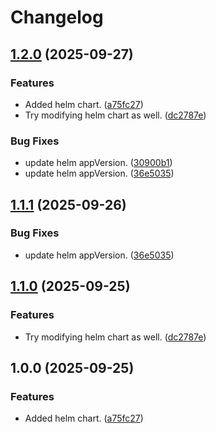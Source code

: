 # Changelog

## [1.2.0](https://github.com/alisamji-ybor/dummy/compare/helm-v1.1.2...helm-v1.2.0) (2025-09-27)


### Features

* Added helm chart. ([a75fc27](https://github.com/alisamji-ybor/dummy/commit/a75fc2789f739193177e8765fd5912a87af47b74))
* Try modifying helm chart as well. ([dc2787e](https://github.com/alisamji-ybor/dummy/commit/dc2787e2457a064b952f364289f312b053ee20a7))


### Bug Fixes

* update helm appVersion. ([30900b1](https://github.com/alisamji-ybor/dummy/commit/30900b138f858f8571e70bf75aecce1dc371b8f9))
* update helm appVersion. ([36e5035](https://github.com/alisamji-ybor/dummy/commit/36e5035ef505ebb4e397e7e99177554fa7ec914e))

## [1.1.1](https://github.com/alisamji-ybor/dummy/compare/helm-v1.1.0...helm-v1.1.1) (2025-09-26)


### Bug Fixes

* update helm appVersion. ([36e5035](https://github.com/alisamji-ybor/dummy/commit/36e5035ef505ebb4e397e7e99177554fa7ec914e))

## [1.1.0](https://github.com/alisamji-ybor/dummy/compare/helm-v1.0.0...helm-v1.1.0) (2025-09-25)


### Features

* Try modifying helm chart as well. ([dc2787e](https://github.com/alisamji-ybor/dummy/commit/dc2787e2457a064b952f364289f312b053ee20a7))

## 1.0.0 (2025-09-25)


### Features

* Added helm chart. ([a75fc27](https://github.com/alisamji-ybor/dummy/commit/a75fc2789f739193177e8765fd5912a87af47b74))
